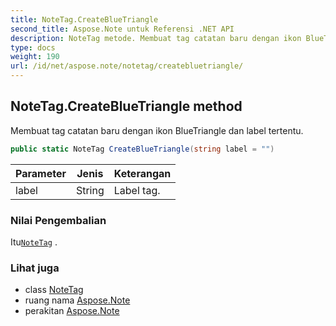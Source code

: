 ```yaml
---
title: NoteTag.CreateBlueTriangle
second_title: Aspose.Note untuk Referensi .NET API
description: NoteTag metode. Membuat tag catatan baru dengan ikon BlueTriangle dan label tertentu.
type: docs
weight: 190
url: /id/net/aspose.note/notetag/createbluetriangle/
---
```

## NoteTag.CreateBlueTriangle method

Membuat tag catatan baru dengan ikon BlueTriangle dan label tertentu.

```csharp
public static NoteTag CreateBlueTriangle(string label = "")
```

| Parameter | Jenis | Keterangan |
| --- | --- | --- |
| label | String | Label tag. |

### Nilai Pengembalian

Itu[`NoteTag`](../) .

### Lihat juga

* class [NoteTag](../)
* ruang nama [Aspose.Note](../../notetag/)
* perakitan [Aspose.Note](../../../)


